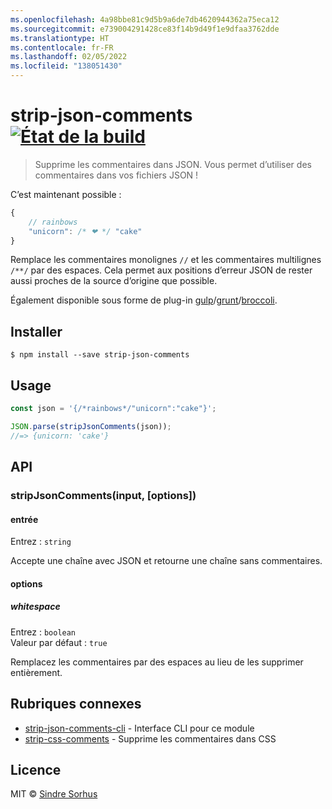 ```yaml
---
ms.openlocfilehash: 4a98bbe81c9d5b9a6de7db4620944362a75eca12
ms.sourcegitcommit: e739004291428ce83f14b9d49f1e9dfaa3762dde
ms.translationtype: HT
ms.contentlocale: fr-FR
ms.lasthandoff: 02/05/2022
ms.locfileid: "138051430"
---
```

# <a name="strip-json-comments-build-statushttpstravis-ciorgsindresorhusstrip-json-comments"></a>strip-json-comments [![État de la build](https://travis-ci.org/sindresorhus/strip-json-comments.svg?branch=master)](https://travis-ci.org/sindresorhus/strip-json-comments)

> Supprime les commentaires dans JSON. Vous permet d’utiliser des commentaires dans vos fichiers JSON !

C’est maintenant possible :

```js
{
    // rainbows
    "unicorn": /* ❤ */ "cake"
}
```

Remplace les commentaires monolignes `//` et les commentaires multilignes `/**/` par des espaces. Cela permet aux positions d’erreur JSON de rester aussi proches de la source d’origine que possible.

Également disponible sous forme de plug-in [gulp](https://github.com/sindresorhus/gulp-strip-json-comments)/[grunt](https://github.com/sindresorhus/grunt-strip-json-comments)/[broccoli](https://github.com/sindresorhus/broccoli-strip-json-comments).


## <a name="install"></a>Installer

```
$ npm install --save strip-json-comments
```


## <a name="usage"></a>Usage

```js
const json = '{/*rainbows*/"unicorn":"cake"}';

JSON.parse(stripJsonComments(json));
//=> {unicorn: 'cake'}
```


## <a name="api"></a>API

### <a name="stripjsoncommentsinput-options"></a>stripJsonComments(input, [options])

#### <a name="input"></a>entrée

Entrez : `string`

Accepte une chaîne avec JSON et retourne une chaîne sans commentaires.

#### <a name="options"></a>options

##### <a name="whitespace"></a>whitespace

Entrez : `boolean`  
Valeur par défaut : `true`

Remplacez les commentaires par des espaces au lieu de les supprimer entièrement.


## <a name="related"></a>Rubriques connexes

- [strip-json-comments-cli](https://github.com/sindresorhus/strip-json-comments-cli) - Interface CLI pour ce module
- [strip-css-comments](https://github.com/sindresorhus/strip-css-comments) - Supprime les commentaires dans CSS


## <a name="license"></a>Licence

MIT © [Sindre Sorhus](http://sindresorhus.com)
